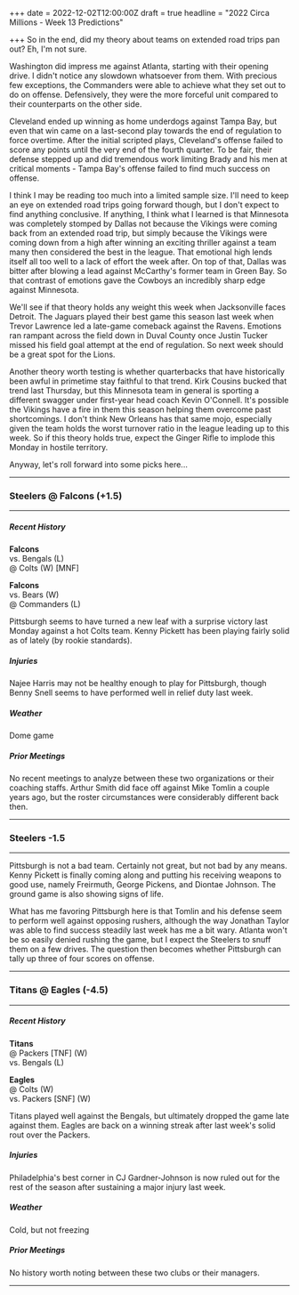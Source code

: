 +++
date = 2022-12-02T12:00:00Z
draft = true
headline = "2022 Circa Millions - Week 13 Predictions"

+++
So in the end, did my theory about teams on extended road trips pan out? Eh, I'm not sure.

Washington did impress me against Atlanta, starting with their opening drive. I didn't notice any slowdown whatsoever from them. With precious few exceptions, the Commanders were able to achieve what they set out to do on offense. Defensively, they were the more forceful unit compared to their counterparts on the other side.

Cleveland ended up winning as home underdogs against Tampa Bay, but even that win came on a last-second play towards the end of regulation to force overtime. After the initial scripted plays, Cleveland's offense failed to score any points until the very end of the fourth quarter. To be fair, their defense stepped up and did tremendous work limiting Brady and his men at critical moments - Tampa Bay's offense failed to find much success on offense.

I think I may be reading too much into a limited sample size. I'll need to keep an eye on extended road trips going forward though, but I don't expect to find anything conclusive. If anything, I think what I learned is that Minnesota was completely stomped by Dallas not because the Vikings were coming back from an extended road trip, but simply because the Vikings were coming down from a high after winning an exciting thriller against a team many then considered the best in the league. That emotional high lends itself all too well to a lack of effort the week after. On top of that, Dallas was bitter after blowing a lead against McCarthy's former team in Green Bay. So that contrast of emotions gave the Cowboys an incredibly sharp edge against Minnesota.

We'll see if that theory holds any weight this week when Jacksonville faces Detroit. The Jaguars played their best game this season last week when Trevor Lawrence led a late-game comeback against the Ravens. Emotions ran rampant across the field down in Duval County once Justin Tucker missed his field goal attempt at the end of regulation. So next week should be a great spot for the Lions.

Another theory worth testing is whether quarterbacks that have historically been awful in primetime stay faithful to that trend. Kirk Cousins bucked that trend last Thursday, but this Minnesota team in general is sporting a different swagger under first-year head coach Kevin O'Connell. It's possible the Vikings have a fire in them this season helping them overcome past shortcomings. I don't think New Orleans has that same mojo, especially given the team holds the worst turnover ratio in the league leading up to this week. So if this theory holds true, expect the Ginger Rifle to implode this Monday in hostile territory.

Anyway, let's roll forward into some picks here...

***

### Steelers @ Falcons (+1.5)

***

##### _Recent History_

**Falcons**  
vs. Bengals (L)  
@ Colts (W) \[MNF\]

**Falcons**  
vs. Bears (W)  
@ Commanders (L)

Pittsburgh seems to have turned a new leaf with a surprise victory last Monday against a hot Colts team. Kenny Pickett has been playing fairly solid as of lately (by rookie standards).

##### _Injuries_

Najee Harris may not be healthy enough to play for Pittsburgh, though Benny Snell seems to have performed well in relief duty last week.

##### _Weather_

Dome game

##### _Prior Meetings_

No recent meetings to analyze between these two organizations or their coaching staffs. Arthur Smith did face off against Mike Tomlin a couple years ago, but the roster circumstances were considerably different back then.

***

### Steelers -1.5

***

Pittsburgh is not a bad team. Certainly not great, but not bad by any means. Kenny Pickett is finally coming along and putting his receiving weapons to good use, namely Freirmuth, George Pickens, and Diontae Johnson. The ground game is also showing signs of life.

What has me favoring Pittsburgh here is that Tomlin and his defense seem to perform well against opposing rushers, although the way Jonathan Taylor was able to find success steadily last week has me a bit wary. Atlanta won't be so easily denied rushing the game, but I expect the Steelers to snuff them on a few drives. The question then becomes whether Pittsburgh can tally up three of four scores on offense.

***

### Titans @ Eagles (-4.5)

***

##### _Recent History_

**Titans**  
@ Packers \[TNF\] (W)  
vs. Bengals (L)

**Eagles**  
@ Colts (W)  
vs. Packers \[SNF\] (W)

Titans played well against the Bengals, but ultimately dropped the game late against them. Eagles are back on a winning streak after last week's solid rout over the Packers.

##### _Injuries_

Philadelphia's best corner in CJ Gardner-Johnson is now ruled out for the rest of the season after sustaining a major injury last week.

##### _Weather_

Cold, but not freezing

##### _Prior Meetings_

No history worth noting between these two clubs or their managers.

***